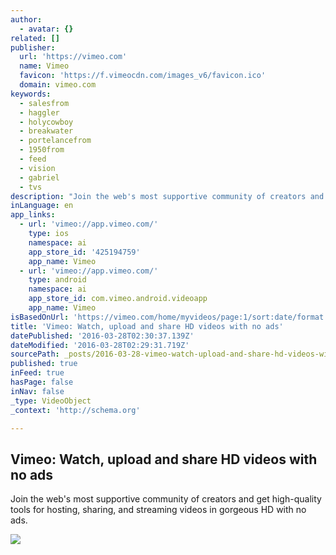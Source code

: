```yaml
---
author:
  - avatar: {}
related: []
publisher:
  url: 'https://vimeo.com'
  name: Vimeo
  favicon: 'https://f.vimeocdn.com/images_v6/favicon.ico'
  domain: vimeo.com
keywords:
  - salesfrom
  - haggler
  - holycowboy
  - breakwater
  - portelancefrom
  - 1950from
  - feed
  - vision
  - gabriel
  - tvs
description: "Join the web's most supportive community of creators and get high-quality tools for hosting, sharing, and streaming videos in gorgeous HD with no ads."
inLanguage: en
app_links:
  - url: 'vimeo://app.vimeo.com/'
    type: ios
    namespace: ai
    app_store_id: '425194759'
    app_name: Vimeo
  - url: 'vimeo://app.vimeo.com/'
    type: android
    namespace: ai
    app_store_id: com.vimeo.android.videoapp
    app_name: Vimeo
isBasedOnUrl: 'https://vimeo.com/home/myvideos/page:1/sort:date/format:video'
title: 'Vimeo: Watch, upload and share HD videos with no ads'
datePublished: '2016-03-28T02:30:37.139Z'
dateModified: '2016-03-28T02:29:31.719Z'
sourcePath: _posts/2016-03-28-vimeo-watch-upload-and-share-hd-videos-with-no-ads.md
published: true
inFeed: true
hasPage: false
inNav: false
_type: VideoObject
_context: 'http://schema.org'

---
```

<article style=""><h1>Vimeo: Watch, upload and share HD videos with no ads</h1><p>Join the web's most supportive community of creators and get high-quality tools for hosting, sharing, and streaming videos in gorgeous HD with no ads.</p><img src="https://f.vimeocdn.com/images_v6/logo.png" /></article>